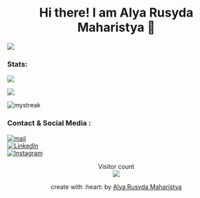 <!--Open-->
<h1 align="center"> Hi there! I am Alya Rusyda Maharistya 👋 </h1>

<!--line-->
<a href=""><img src="https://user-images.githubusercontent.com/73097560/115834477-dbab4500-a447-11eb-908a-139a6edaec5c.gif"></a>

<!--Statistik-->
### Stats:

![](https://github-profile-summary-cards.vercel.app/api/cards/repos-per-language?username=AlyaRusyda&theme=github_dark)

![](https://github-readme-stats.vercel.app/api?username=AlyaRusyda&show_icons=true&theme=github_dark)

<img src="https://github-readme-streak-stats.herokuapp.com/?user=AlyaRusyda&theme=tokyonight_duo" alt="mystreak"/>

<!--Sosmed-->
### Contact & Social Media :
 <a href="mailto:alyarusyda31@gmail.com" target="_blank"><img alt="mail" src="https://img.shields.io/badge/-gmail:%20alyarusyda31@gmail.com-ea4335?&style=for-the-badge&logo=gmail&logoColor=white" /></a><br>
<a href="https://www.linkedin.com/in/alya-rusyda-maharistya-07699124a/" target="_blank"><img alt="LinkedIn" src="https://img.shields.io/badge/-LinkedIn:%20Alya%20Rusyda%20Maharistya-0A66C2?&style=for-the-badge&logo=linkedin&logoColor=white" /></a> <br>
<a href="https://www.instagram.com/alyarusyda__/" target="_blank"><img alt="Instagram" src="https://img.shields.io/badge/-Instagram:%20@alyarusyda__-E4406F?&style=for-the-badge&logo=Instagram&logoColor=white" /></a><br>

<p align="center"> 
  Visitor count<br>
  <img src="https://profile-counter.glitch.me/AlyaRusyda/count.svg" />
</p>

<p align="center">create with :heart: by <a href="https://github.com/AlyaRusyda">Alya Rusyda Maharistya</a></p>
